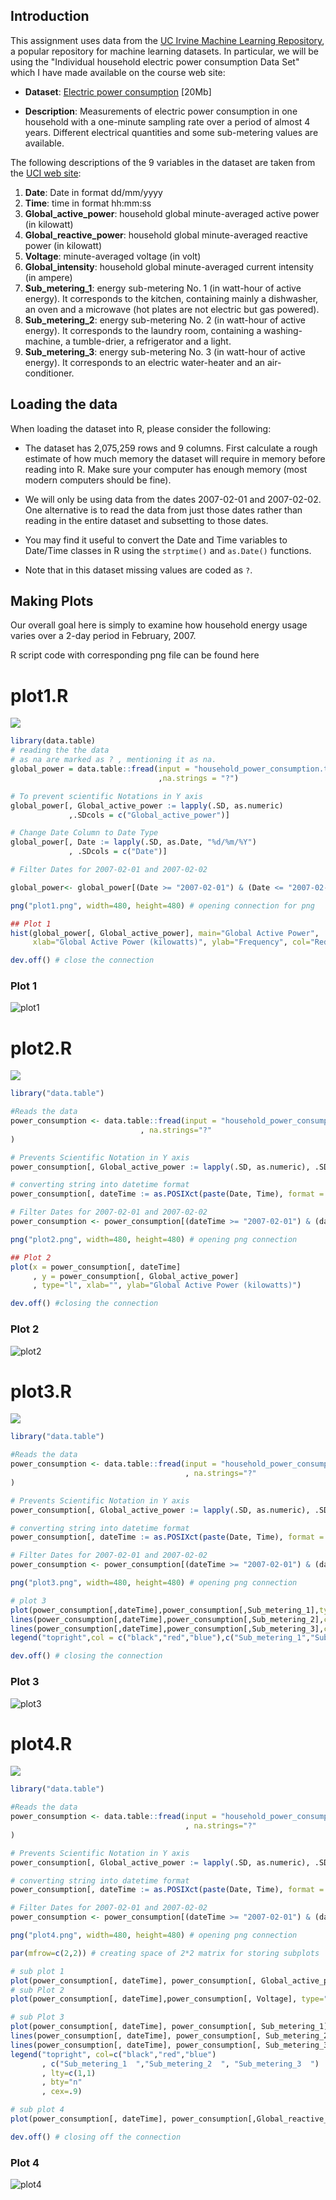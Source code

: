 ## Introduction

This assignment uses data from
the <a href="http://archive.ics.uci.edu/ml/">UC Irvine Machine
Learning Repository</a>, a popular repository for machine learning
datasets. In particular, we will be using the "Individual household
electric power consumption Data Set" which I have made available on
the course web site:


* <b>Dataset</b>: <a href="https://d396qusza40orc.cloudfront.net/exdata%2Fdata%2Fhousehold_power_consumption.zip">Electric power consumption</a> [20Mb]

* <b>Description</b>: Measurements of electric power consumption in
one household with a one-minute sampling rate over a period of almost
4 years. Different electrical quantities and some sub-metering values
are available.


The following descriptions of the 9 variables in the dataset are taken
from
the <a href="https://archive.ics.uci.edu/ml/datasets/Individual+household+electric+power+consumption">UCI
web site</a>:

<ol>
<li><b>Date</b>: Date in format dd/mm/yyyy </li>
<li><b>Time</b>: time in format hh:mm:ss </li>
<li><b>Global_active_power</b>: household global minute-averaged active power (in kilowatt) </li>
<li><b>Global_reactive_power</b>: household global minute-averaged reactive power (in kilowatt) </li>
<li><b>Voltage</b>: minute-averaged voltage (in volt) </li>
<li><b>Global_intensity</b>: household global minute-averaged current intensity (in ampere) </li>
<li><b>Sub_metering_1</b>: energy sub-metering No. 1 (in watt-hour of active energy). It corresponds to the kitchen, containing mainly a dishwasher, an oven and a microwave (hot plates are not electric but gas powered). </li>
<li><b>Sub_metering_2</b>: energy sub-metering No. 2 (in watt-hour of active energy). It corresponds to the laundry room, containing a washing-machine, a tumble-drier, a refrigerator and a light. </li>
<li><b>Sub_metering_3</b>: energy sub-metering No. 3 (in watt-hour of active energy). It corresponds to an electric water-heater and an air-conditioner.</li>
</ol>

## Loading the data





When loading the dataset into R, please consider the following:

* The dataset has 2,075,259 rows and 9 columns. First
calculate a rough estimate of how much memory the dataset will require
in memory before reading into R. Make sure your computer has enough
memory (most modern computers should be fine).

* We will only be using data from the dates 2007-02-01 and
2007-02-02. One alternative is to read the data from just those dates
rather than reading in the entire dataset and subsetting to those
dates.

* You may find it useful to convert the Date and Time variables to
Date/Time classes in R using the `strptime()` and `as.Date()`
functions.

* Note that in this dataset missing values are coded as `?`.


## Making Plots

Our overall goal here is simply to examine how household energy usage
varies over a 2-day period in February, 2007.

R script code with corresponding png file can be found here

# plot1.R 
![](plot1.R)
```R
library(data.table)
# reading the the data 
# as na are marked as ? , mentioning it as na. 
global_power = data.table::fread(input = "household_power_consumption.txt"
                                 ,na.strings = "?")

# To prevent scientific Notations in Y axis 
global_power[, Global_active_power := lapply(.SD, as.numeric)
             ,.SDcols = c("Global_active_power")]

# Change Date Column to Date Type
global_power[, Date := lapply(.SD, as.Date, "%d/%m/%Y")
             , .SDcols = c("Date")]

# Filter Dates for 2007-02-01 and 2007-02-02

global_power<- global_power[(Date >= "2007-02-01") & (Date <= "2007-02-02")]

png("plot1.png", width=480, height=480) # opening connection for png 

## Plot 1
hist(global_power[, Global_active_power], main="Global Active Power", 
     xlab="Global Active Power (kilowatts)", ylab="Frequency", col="Red")

dev.off() # close the connection
```

### Plot 1


![plot1](plot1.png) 

# plot2.R 
![](plot2.R)
```R
library("data.table")

#Reads the data 
power_consumption <- data.table::fread(input = "household_power_consumption.txt"
                             , na.strings="?"
)

# Prevents Scientific Notation in Y axis 
power_consumption[, Global_active_power := lapply(.SD, as.numeric), .SDcols = c("Global_active_power")]

# converting string into datetime format
power_consumption[, dateTime := as.POSIXct(paste(Date, Time), format = "%d/%m/%Y %H:%M:%S")]

# Filter Dates for 2007-02-01 and 2007-02-02
power_consumption <- power_consumption[(dateTime >= "2007-02-01") & (dateTime < "2007-02-03")]

png("plot2.png", width=480, height=480) # opening png connection

## Plot 2
plot(x = power_consumption[, dateTime]
     , y = power_consumption[, Global_active_power]
     , type="l", xlab="", ylab="Global Active Power (kilowatts)")

dev.off() #closing the connection
```

### Plot 2

![plot2](plot2.png) 

# plot3.R 
![](plot3.R)
```R
library("data.table")

#Reads the data 
power_consumption <- data.table::fread(input = "household_power_consumption.txt"
                                       , na.strings="?"
)

# Prevents Scientific Notation in Y axis 
power_consumption[, Global_active_power := lapply(.SD, as.numeric), .SDcols = c("Global_active_power")]

# converting string into datetime format
power_consumption[, dateTime := as.POSIXct(paste(Date, Time), format = "%d/%m/%Y %H:%M:%S")]

# Filter Dates for 2007-02-01 and 2007-02-02
power_consumption <- power_consumption[(dateTime >= "2007-02-01") & (dateTime < "2007-02-03")]

png("plot3.png", width=480, height=480) # opening png connection

# plot 3
plot(power_consumption[,dateTime],power_consumption[,Sub_metering_1],type='l',xlab="",ylab="Energy sub metering")
lines(power_consumption[,dateTime],power_consumption[,Sub_metering_2],col="red")
lines(power_consumption[,dateTime],power_consumption[,Sub_metering_3],col="blue")
legend("topright",col = c("black","red","blue"),c("Sub_metering_1","Sub_metering_2","Sub_metering_3"),lty =c(1,1),lwd = c(1,1))

dev.off() # closing the connection 
```

### Plot 3

![plot3](plot3.png) 

# plot4.R 
![](plot4.R)
```R
library("data.table")

#Reads the data 
power_consumption <- data.table::fread(input = "household_power_consumption.txt"
                                       , na.strings="?"
)

# Prevents Scientific Notation in Y axis 
power_consumption[, Global_active_power := lapply(.SD, as.numeric), .SDcols = c("Global_active_power")]

# converting string into datetime format
power_consumption[, dateTime := as.POSIXct(paste(Date, Time), format = "%d/%m/%Y %H:%M:%S")]

# Filter Dates for 2007-02-01 and 2007-02-02
power_consumption <- power_consumption[(dateTime >= "2007-02-01") & (dateTime < "2007-02-03")]

png("plot4.png", width=480, height=480) # opening png connection

par(mfrow=c(2,2)) # creating space of 2*2 matrix for storing subplots

# sub plot 1
plot(power_consumption[, dateTime], power_consumption[, Global_active_power], type="l", xlab="", ylab="Global Active Power")
# sub Plot 2
plot(power_consumption[, dateTime],power_consumption[, Voltage], type="l", xlab="datetime", ylab="Voltage")

# sub Plot 3
plot(power_consumption[, dateTime], power_consumption[, Sub_metering_1], type="l", xlab="", ylab="Energy sub metering")
lines(power_consumption[, dateTime], power_consumption[, Sub_metering_2], col="red")
lines(power_consumption[, dateTime], power_consumption[, Sub_metering_3],col="blue")
legend("topright", col=c("black","red","blue")
       , c("Sub_metering_1  ","Sub_metering_2  ", "Sub_metering_3  ")
       , lty=c(1,1)
       , bty="n"
       , cex=.9) 

# sub plot 4
plot(power_consumption[, dateTime], power_consumption[,Global_reactive_power], type="l", xlab="datetime", ylab="Global_reactive_power")

dev.off() # closing off the connection
```

### Plot 4

![plot4](plot4.png) 

